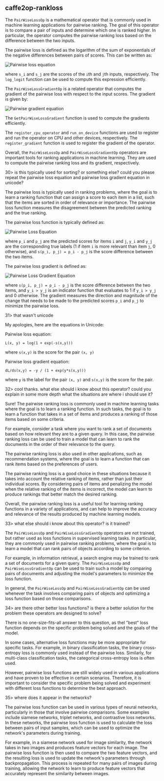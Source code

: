 ## caffe2op-rankloss

The `PairWiseLossOp` is a mathematical operator
that is commonly used in machine learning
applications for pairwise ranking. The goal of
this operator is to compare a pair of inputs and
determine which one is ranked higher. In
particular, the operator computes the pairwise
ranking loss based on the difference between the
two inputs.

The pairwise loss is defined as the logarithm of
the sum of exponentials of the negative
differences between pairs of scores. This can be
written as:

![Pairwise loss equation](https://latex.codecogs.com/svg.image?L&space;=&space;\sum_i&space;\sum_{j&space;\neq&space;i}&space;\log(1&space;&plus;&space;\exp(s_j&space;-&space;s_i)))

where `s_i` and `s_j` are the scores of the `i`th
and `j`th inputs, respectively. The `log_logit`
function can be used to compute this expression
efficiently.

The `PairWiseLossGradientOp` is a related operator
that computes the gradient of the pairwise loss
with respect to the input scores. The gradient is
given by:

![Pairwise gradient equation](https://latex.codecogs.com/svg.image?\frac{\partial&space;L}{\partial&space;s_i}&space;=&space;\sum_{j&space;\neq&space;i}&space;\frac{\exp(s_j&space;-&space;s_i)}{1&space;&plus;&space;\exp(s_j&space;-&space;s_i)}&space;-&space;\sum_{j&space;\neq&space;i}&space;\frac{\exp(s_i&space;-&space;s_j)}{1&space;&plus;&space;\exp(s_i&space;-&space;s_j)})

The `GetPairWiseLossGradient` function is used to
compute the gradients efficiently.

The `register_cpu_operator` and `run_on_device`
functions are used to register and run the
operator on CPU and other devices,
respectively. The `register_gradient` function is
used to register the gradient of the operator.

Overall, the `PairWiseLossOp` and
`PairWiseLossGradientOp` operators are important
tools for ranking applications in machine
learning. They are used to compute the pairwise
ranking loss and its gradient, respectively.

30> is this typically used for sorting? or
something else? could you please repeat the
pairwise loss equation and pairwise loss gradient
equation in unicode?

The pairwise loss is typically used in ranking
problems, where the goal is to learn a ranking
function that can assign a score to each item in
a list, such that the items are sorted in order of
relevance or importance. The pairwise loss
function measures the disagreement between the
predicted ranking and the true ranking.

The pairwise loss function is typically defined
as:

![Pairwise Loss Equation](https://latex.codecogs.com/svg.image?L(p_i,&space;p_j,&space;y_i,&space;y_j)&space;=&space;\log(1&plus;\exp(-s(p_i,&space;p_j)))&space;+&space;[y_i&space;&gt;&space;y_j]\log\left(\frac{1}{2}\right))

where `p_i` and `p_j` are the predicted scores for
items `i` and `j`, `y_i` and `y_j` are the
corresponding true labels (1 if item `i` is more
relevant than item `j`, 0 otherwise), and `s(p_i,
p_j) = p_i - p_j` is the score difference between
the two items.

The pairwise loss gradient is defined as:

![Pairwise Loss Gradient Equation](https://latex.codecogs.com/svg.image?\frac{\partial&space;L}{\partial&space;p_i}&space;=&space;\frac{1}{1&plus;\exp(s(p_i,&space;p_j))}[y_i&space;&gt;&space;y_j]&space;-&space;\frac{1}{1&plus;\exp(-s(p_i,&space;p_j))}[y_i&space;\leq&space;y_j])

where `s(p_i, p_j) = p_i - p_j` is the score
difference between the two items, and `y_i > y_j`
is an indicator function that evaluates to 1 if
`y_i > y_j` and 0 otherwise. The gradient measures
the direction and magnitude of the change that
needs to be made to the predicted scores `p_i` and
`p_j` to minimize the pairwise loss.

31> that wasn't unicode

My apologies, here are the equations in Unicode:

Pairwise loss equation:
```
L(x, y) = log(1 + exp(-s(x,y)))
```
where `s(x,y)` is the score for the pair `(x, y)`

Pairwise loss gradient equation:
```
dL/ds(x,y) = -y / (1 + exp(y*s(x,y)))
```
where `y` is the label for the pair `(x, y)` and
`s(x,y)` is the score for the pair.

32> cool thanks.  what else should i know about
this operator? could you explain in some more
depth what the situations are where i should use
it?

Sure! The pairwise ranking loss is commonly used
in machine learning tasks where the goal is to
learn a ranking function. In such tasks, the goal
is to learn a function that takes in a set of
items and produces a ranking of those items based
on some criteria.

For example, consider a task where you want to
rank a set of documents based on how relevant they
are to a given query. In this case, the pairwise
ranking loss can be used to train a model that can
learn to rank the documents in the order of their
relevance to the query.

The pairwise ranking loss is also used in other
applications, such as recommendation systems,
where the goal is to learn a function that can
rank items based on the preferences of users.

The pairwise ranking loss is a good choice in
these situations because it takes into account the
relative ranking of items, rather than just their
individual scores. By considering pairs of items
and penalizing the model when the relative ranking
of the items is incorrect, the model can learn to
produce rankings that better match the desired
ranking.

Overall, the pairwise ranking loss is a useful
tool for learning ranking functions in a variety
of applications, and can help to improve the
accuracy and relevance of the results produced by
machine learning models.

33> what else should i know about this operator?
is it trained?

The `PairWiseLossOp` and `PairWiseLossGradientOp`
operators are not trained, but rather used as loss
functions in supervised learning tasks. In
particular, they are commonly used in pairwise
ranking problems, where the goal is to learn
a model that can rank pairs of objects according
to some criterion.

For example, in information retrieval, a search
engine may be trained to rank a set of documents
for a given query. The `PairWiseLossOp` and
`PairWiseLossGradientOp` can be used to train such
a model by comparing pairs of documents and
adjusting the model's parameters to minimize the
loss function.

In general, the `PairWiseLossOp` and
`PairWiseLossGradientOp` can be used whenever the
task involves comparing pairs of objects and
optimizing a loss function based on those
comparisons.

34> are there other better loss functions? is
there a better solution for the problem these
operators are designed to solve?

There is no one-size-fits-all answer to this
question, as thel "best" loss function depends on
the specific problem being solved and the goals of
the model.

In some cases, alternative loss functions may be
more appropriate for specific tasks. For example,
in binary classification tasks, the binary
cross-entropy loss is commonly used instead of the
pairwise loss. Similarly, for multi-class
classification tasks, the categorical
cross-entropy loss is often used.

However, pairwise loss functions are still widely
used in various applications and have proven to be
effective in certain scenarios. Therefore, it is
important to consider the specific problem being
solved and experiment with different loss
functions to determine the best approach.

35> where does it appear in the networks?

The pairwise loss function can be used in various
types of neural networks, particularly in those
that involve pairwise comparisons. Some examples
include siamese networks, triplet networks, and
contrastive loss networks. In these networks, the
pairwise loss function is used to calculate the
loss between pairs of input samples, which can be
used to optimize the network's parameters during
training.

For example, in a siamese network used for image
similarity, the network takes in two images and
produces feature vectors for each image. The
pairwise loss function is then used to compare the
two feature vectors, and the resulting loss is
used to update the network's parameters through
backpropagation. This process is repeated for many
pairs of images during training, allowing the
network to learn to produce feature vectors that
accurately represent the similarity between
images.
